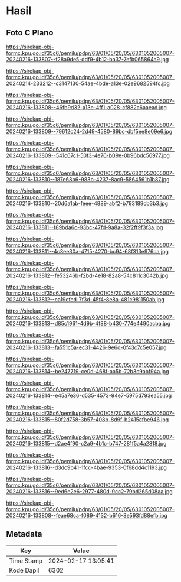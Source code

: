 # Hasil

## Foto C Plano

https://sirekap-obj-formc.kpu.go.id/35c6/pemilu/pdpr/63/01/05/20/05/6301052005007-20240216-133807--f28a9de5-ddf9-4b12-ba37-7efb065864a9.jpg

https://sirekap-obj-formc.kpu.go.id/35c6/pemilu/pdpr/63/01/05/20/05/6301052005007-20240214-233212--c3147130-54ae-4bde-a13e-02e9682594fc.jpg

https://sirekap-obj-formc.kpu.go.id/35c6/pemilu/pdpr/63/01/05/20/05/6301052005007-20240216-133808--46fb9d32-a13e-4ff1-a028-cf882a6aaead.jpg

https://sirekap-obj-formc.kpu.go.id/35c6/pemilu/pdpr/63/01/05/20/05/6301052005007-20240216-133809--79612c24-2d49-4580-89bc-dbf5ee8e09e6.jpg

https://sirekap-obj-formc.kpu.go.id/35c6/pemilu/pdpr/63/01/05/20/05/6301052005007-20240216-133809--541c67c1-50f3-4e76-b09e-0b96bdc56977.jpg

https://sirekap-obj-formc.kpu.go.id/35c6/pemilu/pdpr/63/01/05/20/05/6301052005007-20240216-133810--187e68b6-983b-4237-8ac9-5864561b1b87.jpg

https://sirekap-obj-formc.kpu.go.id/35c6/pemilu/pdpr/63/01/05/20/05/6301052005007-20240216-133810--20d6a1ab-feee-4889-abf2-b793189cb3b3.jpg

https://sirekap-obj-formc.kpu.go.id/35c6/pemilu/pdpr/63/01/05/20/05/6301052005007-20240216-133811--f89bda6c-93bc-47fd-9a8a-32f2ff9f3f3a.jpg

https://sirekap-obj-formc.kpu.go.id/35c6/pemilu/pdpr/63/01/05/20/05/6301052005007-20240216-133811--4c3ee30a-4715-4270-bc94-68f313e976ca.jpg

https://sirekap-obj-formc.kpu.go.id/35c6/pemilu/pdpr/63/01/05/20/05/6301052005007-20240216-133812--fe53246b-f2bd-4e18-82a8-54c811c3042b.jpg

https://sirekap-obj-formc.kpu.go.id/35c6/pemilu/pdpr/63/01/05/20/05/6301052005007-20240216-133812--ca19cfed-7f3d-45f4-8e8a-481c981150ab.jpg

https://sirekap-obj-formc.kpu.go.id/35c6/pemilu/pdpr/63/01/05/20/05/6301052005007-20240216-133813--d85c1961-4d9b-4f88-b430-774e4490acba.jpg

https://sirekap-obj-formc.kpu.go.id/35c6/pemilu/pdpr/63/01/05/20/05/6301052005007-20240216-133813--fa551c5a-ec31-4426-9e6d-0f43c7c5e057.jpg

https://sirekap-obj-formc.kpu.go.id/35c6/pemilu/pdpr/63/01/05/20/05/6301052005007-20240216-133814--be247719-ce0d-468f-aa5b-72b3c9abf94a.jpg

https://sirekap-obj-formc.kpu.go.id/35c6/pemilu/pdpr/63/01/05/20/05/6301052005007-20240216-133814--e45a7e36-d535-4573-94e7-5975d793ea55.jpg

https://sirekap-obj-formc.kpu.go.id/35c6/pemilu/pdpr/63/01/05/20/05/6301052005007-20240216-133815--80f2d758-3b57-408b-8d9f-b2415afbe946.jpg

https://sirekap-obj-formc.kpu.go.id/35c6/pemilu/pdpr/63/01/05/20/05/6301052005007-20240216-133815--d2ae4f90-c2a9-4b1c-b747-281f5a4a2818.jpg

https://sirekap-obj-formc.kpu.go.id/35c6/pemilu/pdpr/63/01/05/20/05/6301052005007-20240216-133816--d3dc9b41-1fcc-4bae-9353-0f68dd4c1193.jpg

https://sirekap-obj-formc.kpu.go.id/35c6/pemilu/pdpr/63/01/05/20/05/6301052005007-20240216-133816--9ed6e2e6-2977-480d-9cc2-79bd265d08aa.jpg

https://sirekap-obj-formc.kpu.go.id/35c6/pemilu/pdpr/63/01/05/20/05/6301052005007-20240216-133808--feae68ca-f089-4132-b616-8e593fd88efb.jpg


## Metadata

| Key        | Value               |
| ---------- | ------------------- |
| Time Stamp | 2024-02-17 13:05:41 |
| Kode Dapil | 6302                |



